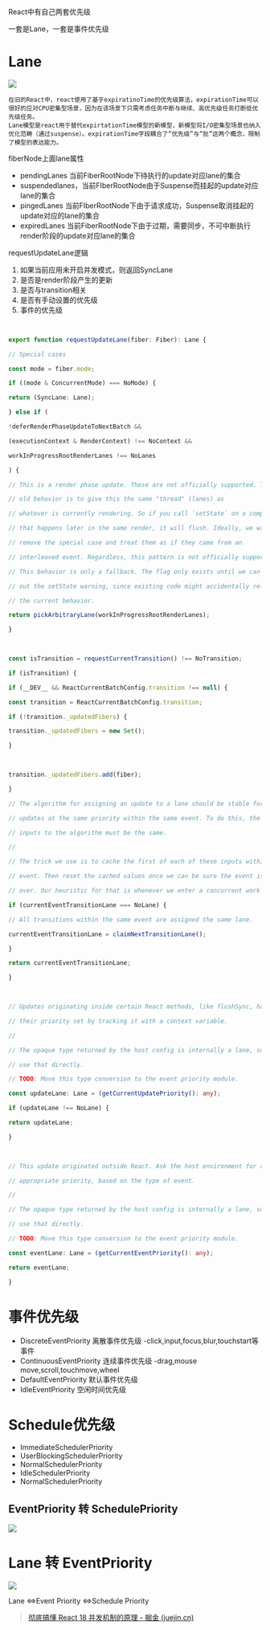 
React中有自己两套优先级

一套是Lane，一套是事件优先级

# Lane

![](https://raw.githubusercontent.com/StoryKing123/pics/main/lanes.png)

	在旧的React中，react使用了基于expiratinoTime的优先级算法，expirationTime可以很好的应对CPU密集型场景，因为在该场景下只需考虑任务中断与继续、高优先级任务打断低优先级任务。
	Lane模型是react用于替代expirtationTime模型的新模型，新模型将I/O密集型场景也纳入优化范畴（通过suspense）。expirationTime字段耦合了“优先级”与“批”这两个概念，限制了模型的表达能力。

fiberNode上面lane属性
* pendingLanes 当前FiberRootNode下待执行的update对应lane的集合
* suspendedlanes，当前FIberRootNode由于Suspense而挂起的update对应lane的集合
* pingedLanes 当前FIberRootNode下由于请求成功，Suspense取消挂起的update对应的lane的集合
* expiredLanes 当前FiberRootNode下由于过期，需要同步，不可中断执行render阶段的update对应lane的集合



requestUpdateLane逻辑
1. 如果当前应用未开启并发模式，则返回SyncLane
2. 是否是render阶段产生的更新
3. 是否与transition相关
4. 是否有手动设置的优先级
5. 事件的优先级

```typescript
  

export function requestUpdateLane(fiber: Fiber): Lane {

// Special cases

const mode = fiber.mode;

if ((mode & ConcurrentMode) === NoMode) {

return (SyncLane: Lane);

} else if (

!deferRenderPhaseUpdateToNextBatch &&

(executionContext & RenderContext) !== NoContext &&

workInProgressRootRenderLanes !== NoLanes

) {

// This is a render phase update. These are not officially supported. The

// old behavior is to give this the same "thread" (lanes) as

// whatever is currently rendering. So if you call `setState` on a component

// that happens later in the same render, it will flush. Ideally, we want to

// remove the special case and treat them as if they came from an

// interleaved event. Regardless, this pattern is not officially supported.

// This behavior is only a fallback. The flag only exists until we can roll

// out the setState warning, since existing code might accidentally rely on

// the current behavior.

return pickArbitraryLane(workInProgressRootRenderLanes);

}

  

const isTransition = requestCurrentTransition() !== NoTransition;

if (isTransition) {

if (__DEV__ && ReactCurrentBatchConfig.transition !== null) {

const transition = ReactCurrentBatchConfig.transition;

if (!transition._updatedFibers) {

transition._updatedFibers = new Set();

}

  

transition._updatedFibers.add(fiber);

}

// The algorithm for assigning an update to a lane should be stable for all

// updates at the same priority within the same event. To do this, the

// inputs to the algorithm must be the same.

//

// The trick we use is to cache the first of each of these inputs within an

// event. Then reset the cached values once we can be sure the event is

// over. Our heuristic for that is whenever we enter a concurrent work loop.

if (currentEventTransitionLane === NoLane) {

// All transitions within the same event are assigned the same lane.

currentEventTransitionLane = claimNextTransitionLane();

}

return currentEventTransitionLane;

}

  

// Updates originating inside certain React methods, like flushSync, have

// their priority set by tracking it with a context variable.

//

// The opaque type returned by the host config is internally a lane, so we can

// use that directly.

// TODO: Move this type conversion to the event priority module.

const updateLane: Lane = (getCurrentUpdatePriority(): any);

if (updateLane !== NoLane) {

return updateLane;

}

  

// This update originated outside React. Ask the host environment for an

// appropriate priority, based on the type of event.

//

// The opaque type returned by the host config is internally a lane, so we can

// use that directly.

// TODO: Move this type conversion to the event priority module.

const eventLane: Lane = (getCurrentEventPriority(): any);

return eventLane;

}
```


# 事件优先级
-   DiscreteEventPriority 离散事件优先级
	-click,input,focus,blur,touchstart等事件
-   ContinuousEventPriority 连续事件优先级
	-drag,mouse move,scroll,touchmove,wheel
-   DefaultEventPriority 默认事件优先级
-   IdleEventPriority 空闲时间优先级


# Schedule优先级
* ImmediateSchedulerPriority
* UserBlockingSchedulerPriority
* NormalSchedulerPriority
* IdleSchedulerPriority
* NormalSchedulerPriority


## EventPriority 转 SchedulePriority
![](https://github.com/StoryKing123/Notes/raw/0dcfed923b1af57ed9132b6f4a19284dd3894883/pics/lanes_to_event_schedule.png)

# Lane 转 EventPriority


![](https://github.com/StoryKing123/Notes/raw/0dcfed923b1af57ed9132b6f4a19284dd3894883/pics/lanes_to_event_priority.png)


Lane <=>Event Priority <=>Schedule Priority


> [彻底搞懂 React 18 并发机制的原理 - 掘金 (juejin.cn)](https://juejin.cn/post/7171231346361106440#heading-2)